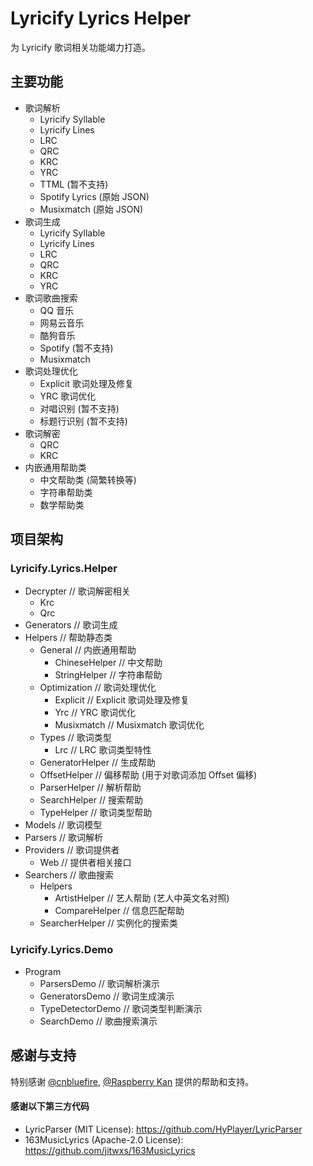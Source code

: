 # Lyricify Lyrics Helper

为 Lyricify 歌词相关功能竭力打造。

## 主要功能
- 歌词解析
  - Lyricify Syllable
  - Lyricify Lines
  - LRC
  - QRC
  - KRC
  - YRC
  - TTML (暂不支持)
  - Spotify Lyrics (原始 JSON)
  - Musixmatch (原始 JSON)
- 歌词生成
  - Lyricify Syllable
  - Lyricify Lines
  - LRC
  - QRC
  - KRC
  - YRC
- 歌词歌曲搜索
  - QQ 音乐
  - 网易云音乐
  - 酷狗音乐
  - Spotify (暂不支持)
  - Musixmatch
- 歌词处理优化
  - Explicit 歌词处理及修复
  - YRC 歌词优化
  - 对唱识别 (暂不支持)
  - 标题行识别 (暂不支持)
- 歌词解密
  - QRC
  - KRC
- 内嵌通用帮助类
  - 中文帮助类 (简繁转换等)
  - 字符串帮助类
  - 数学帮助类

## 项目架构
### Lyricify.Lyrics.Helper
- Decrypter // 歌词解密相关
  - Krc
  - Qrc
- Generators // 歌词生成
- Helpers // 帮助静态类
  - General // 内嵌通用帮助
    - ChineseHelper // 中文帮助
    - StringHelper // 字符串帮助
  - Optimization // 歌词处理优化
    - Explicit // Explicit 歌词处理及修复
    - Yrc // YRC 歌词优化
    - Musixmatch // Musixmatch 歌词优化
  - Types // 歌词类型
    - Lrc // LRC 歌词类型特性
  - GeneratorHelper // 生成帮助
  - OffsetHelper // 偏移帮助 (用于对歌词添加 Offset 偏移)
  - ParserHelper // 解析帮助
  - SearchHelper // 搜索帮助
  - TypeHelper // 歌词类型帮助
- Models // 歌词模型
- Parsers // 歌词解析
- Providers // 歌词提供者
  - Web // 提供者相关接口
- Searchers // 歌曲搜索
  - Helpers
    - ArtistHelper // 艺人帮助 (艺人中英文名对照)
    - CompareHelper // 信息匹配帮助
  - SearcherHelper // 实例化的搜索类

### Lyricify.Lyrics.Demo
- Program
  - ParsersDemo // 歌词解析演示
  - GeneratorsDemo // 歌词生成演示
  - TypeDetectorDemo // 歌词类型判断演示
  - SearchDemo // 歌曲搜索演示

## 感谢与支持
特别感谢 [@cnbluefire](https://github.com/cnbluefire), [@Raspberry Kan](https://github.com/Raspberry-Monster) 提供的帮助和支持。  
#### 感谢以下第三方代码
- LyricParser (MIT License): https://github.com/HyPlayer/LyricParser
- 163MusicLyrics (Apache-2.0 License): https://github.com/jitwxs/163MusicLyrics

